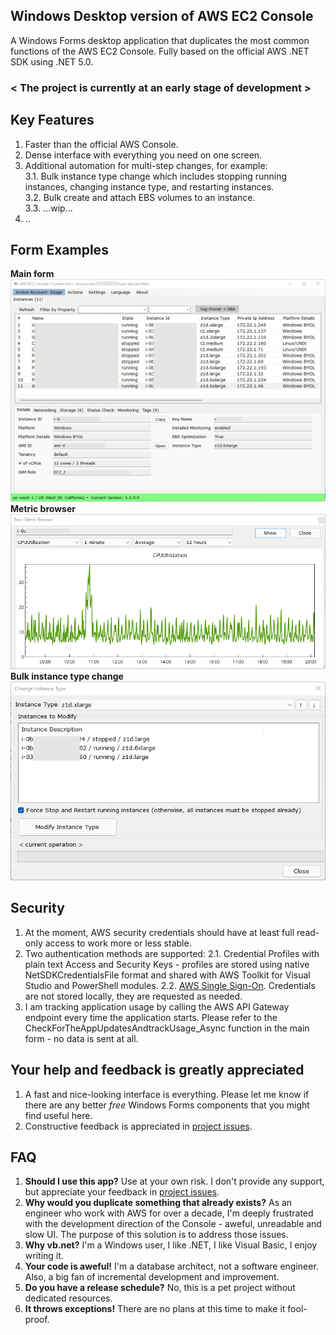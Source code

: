 ## Windows Desktop version of AWS EC2 Console
A Windows Forms desktop application that duplicates the most common functions of the AWS EC2 Console.
Fully based on the official AWS .NET SDK using .NET 5.0.

### < The project is currently at an early stage of development >

## Key Features 
1. Faster than the official AWS Console.
2. Dense interface with everything you need on one screen.
3. Additional automation for multi-step changes, for example:<br/>
3.1. Bulk instance type change which includes stopping running instances, changing instance type, and restarting instances.<br/>
3.2. Bulk create and attach EBS volumes to an instance.<br/>
3.3. ...wip...
4. ..

## Form Examples
**Main form**<br/>
<img alt="alt_text" src="main-form.png" />
**Metric browser**<br/>
<img alt="alt_text" src="metric-browser.png" />
**Bulk instance type change**<br/>
<img alt="alt_text" src="change-instance-type.png" />

## Security
1. At the moment, AWS security credentials should have at least full read-only access to work more or less stable.
2. Two authentication methods are supported:
2.1. Credential Profiles with plain text Access and Security Keys - profiles are stored using native NetSDKCredentialsFile format and shared with AWS Toolkit for Visual Studio and PowerShell modules.
2.2. <a href="https://docs.aws.amazon.com/singlesignon/latest/userguide/what-is.html">AWS Single Sign-On</a>. Credentials are not stored locally, they are requested as needed.
3. I am tracking application usage by calling the AWS API Gateway endpoint every time the application starts. Please refer to the CheckForTheAppUpdatesAndtrackUsage_Async function in the main form - no data is sent at all.

## Your help and feedback is greatly appreciated
1. A fast and nice-looking interface is everything. Please let me know if there are any better *free* Windows Forms components that you might find useful here.
2. Constructive feedback is appreciated in <a href="https://github.com/alex-bochkov/ec2-console/issues">project issues</a>.

## FAQ
1. **Should I use this app?** Use at your own risk. I don't provide any support, but appreciate your feedback in <a href="https://github.com/alex-bochkov/ec2-console/issues">project issues</a>.
2. **Why would you duplicate something that already exists?** As an engineer who work with AWS for over a decade, I'm deeply frustrated with the development direction of the Console - aweful, unreadable and slow UI.
The purpose of this solution is to address those issues.
3. **Why vb.net?** I'm a Windows user, I like .NET, I like Visual Basic, I enjoy writing it.
4. **Your code is aweful!** I'm a database architect, not a software engineer. Also, a big fan of incremental development and improvement. 
5. **Do you have a release schedule?** No, this is a pet project without dedicated resources. 
6. **It throws exceptions!** There are no plans at this time to make it fool-proof.

